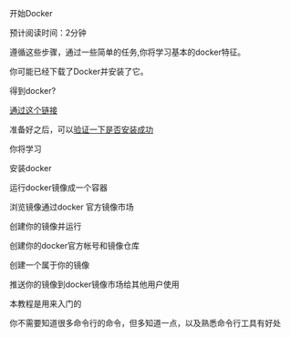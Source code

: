 开始Docker

预计阅读时间：2分钟

遵循这些步骤，通过一些简单的任务,你将学习基本的docker特征。

你可能已经下载了Docker并安装了它。

得到docker?

[通过这个链接](https://docs.docker.com/engine/getstarted/step_one/#step-1-get-docker)

准备好之后，可以[验证一下是否安装成功](https://docs.docker.com/engine/getstarted/step_one/#step-3-verify-your-installation)

你将学习

安装docker

运行docker镜像成一个容器

浏览镜像通过docker 官方镜像市场

创建你的镜像并运行

创建你的docker官方帐号和镜像仓库

创建一个属于你的镜像

推送你的镜像到docker镜像市场给其他用户使用

本教程是用来入门的

你不需要知道很多命令行的命令，但多知道一点，以及熟悉命令行工具有好处

